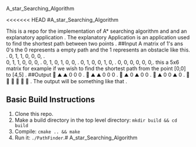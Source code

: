  A_star_Searching_Algorithm

<<<<<<< HEAD
#A_star_Searching_Algorithm

This is a repo for the implementation of A* searching algorithm and and an explanatory application                                  .
The explanatory Application is an application used to find the shortest path between two points                                     .
##Input 
 A matrix of 1's ans 0's the 0 represents a empty path and the 1 represents an obstacle like this.                                  .
  0, 1, 1, 0, 0, 0,                                                                                                                 .  
  0, 1, 1, 0, 0, 0,                                                                                                                 .
  0, 1, 0, 1, 0, 0,                                                                                                                 .
  0, 1, 0, 0, 1, 0,                                                                                                                 .
  0, 0, 0, 0, 0, 0,.
  this a 5x6 matrix for example if we wish to find the shortest path from the point [0,0] to [4,5]                                  .
 ##Output 
  🚦 ⛰️  ⛰️  0  0  0                                                                                                                  .
  🚗 ⛰️  ⛰️  0  0  0                                                                                                                 .
  🚗 ⛰️  0  ⛰️  0  0                                                                                                                 .
  🚗 ⛰️  0  0  ⛰️  0                                                                                                                 .
  🚗 🚗 🚗 🚗 🚗 🏁                                                                                                                   .
  The output will be something like that                                                                                            .


## Basic Build Instructions

1. Clone this repo.
2. Make a build directory in the top level directory: `mkdir build && cd build`
3. Compile: `cmake .. && make`
4. Run it: `./PathFinder`.# A_star_Searching_Algorithm
